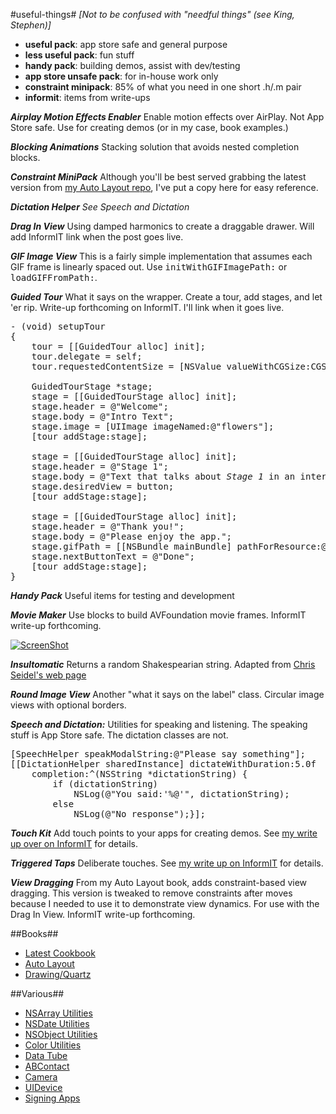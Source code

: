 #useful-things#
_[Not to be confused with "needful things" (see King, Stephen)]_

* __useful pack__: app store safe and general purpose
* __less useful pack__: fun stuff
* __handy pack__: building demos, assist with dev/testing
* __app store unsafe pack__: for in-house work only
* __constraint minipack__: 85% of what you need in one short .h/.m pair
* __informit__: items from write-ups

***Airplay Motion Effects Enabler***
Enable motion effects over AirPlay. Not App Store safe. Use for creating demos (or in my case, book examples.)

***Blocking Animations***
Stacking solution that avoids nested completion blocks.

***Constraint MiniPack***
Although you'll be best served grabbing the latest version from [my Auto Layout repo](https://github.com/erica/Auto-Layout-Demystified), I've put a copy here for easy reference.

***Dictation Helper***
_See Speech and Dictation_

***Drag In View***
Using damped harmonics to create a draggable drawer. Will add InformIT link when the post goes live.

***GIF Image View***
This is a fairly simple implementation that assumes each GIF frame is linearly spaced out. Use <tt>initWithGIFImagePath:</tt> or <tt>loadGIFFromPath:</tt>.

***Guided Tour***
What it says on the wrapper. Create a tour, add stages, and let 'er rip. Write-up forthcoming on InformIT. I'll link when it goes live.
<pre>- (void) setupTour
{
    tour = [[GuidedTour alloc] init];
    tour.delegate = self;
    tour.requestedContentSize = [NSValue valueWithCGSize:CGSizeMake(400, 400)];

    GuidedTourStage *stage;    
    stage = [[GuidedTourStage alloc] init];
    stage.header = @"Welcome";
    stage.body = @"Intro Text";
    stage.image = [UIImage imageNamed:@"flowers"];
    [tour addStage:stage];
    
    stage = [[GuidedTourStage alloc] init];
    stage.header = @"Stage 1";
    stage.body = @"Text that talks about <i>Stage 1</i> in an interesting fashion";
    stage.desiredView = button;
    [tour addStage:stage];
    
    stage = [[GuidedTourStage alloc] init];
    stage.header = @"Thank you!";
    stage.body = @"Please enjoy the app.";
    stage.gifPath = [[NSBundle mainBundle] pathForResource:@"clpURch" ofType:@"gif"];
    stage.nextButtonText = @"Done";
    [tour addStage:stage];
}
</pre>

***Handy Pack***
Useful items for testing and development

***Movie Maker***
Use blocks to build AVFoundation movie frames. InformIT write-up forthcoming.

[![ScreenShot](https://github.com/erica/useful-things/blob/master/Screenshots/MovieMakerShot.png)](http://www.youtube.com/watch?v=zLMzlCDtfo0)

***Insultomatic***
Returns a random Shakespearian string. Adapted from [Chris Seidel's web page](http://www.pangloss.com/seidel/shake_rule.html)

***Round Image View***
Another "what it says on the label" class. Circular image views with optional borders.

***Speech and Dictation:***
Utilities for speaking and listening. The speaking stuff is App Store safe. The dictation classes are not.

<pre>[SpeechHelper speakModalString:@"Please say something"];
[[DictationHelper sharedInstance] dictateWithDuration:5.0f 
    completion:^(NSString *dictationString) {
        if (dictationString)
            NSLog(@"You said:'%@'", dictationString);
        else
            NSLog(@"No response");}];
</pre>

***Touch Kit***
Add touch points to your apps for creating demos. See [my write up over on InformIT](http://www.informit.com/articles/article.aspx?p=1881388) for details.

***Triggered Taps***
Deliberate touches.  See [my write up on InformIT](http://www.informit.com/articles/article.aspx?p=2211158) for details.

***View Dragging***
From my Auto Layout book, adds constraint-based view dragging. This version is tweaked to remove constraints after moves because I needed to use it to demonstrate view dynamics. For use with the Drag In View. InformIT write-up forthcoming.

##Books##
* [Latest Cookbook](https://github.com/erica/iOS-7-Cookbook)
* [Auto Layout](https://github.com/erica/Auto-Layout-Demystified)
* [Drawing/Quartz](https://github.com/erica/iOS-Drawing)

##Various##
* [NSArray Utilities](https://github.com/erica/NSArray-Utilities)
* [NSDate Utilities](https://github.com/erica/NSDate-Extensions)
* [NSObject Utilities](https://github.com/erica/NSObject-Utility-Categories)
* [Color Utilities](https://github.com/erica/uicolor-utilities)
* [Data Tube](https://github.com/erica/DataTube)
* [ABContact](https://github.com/erica/ABContactHelper)
* [Camera](https://github.com/erica/Camera-Image-Helper)
* [UIDevice](https://github.com/erica/uidevice-extension)
* [Signing Apps](https://github.com/erica/App-Signer)


